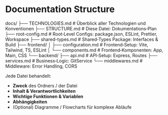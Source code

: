 # Documentation Structure

docs/
├── TECHNOLOGIES.md # Überblick aller Technologien und Konventionen
├── STRUCTURE.md # Diese Datei: Dokumentations‑Plan
├── root-config.md # Root‑Level Configs: package.json, ESLint, Prettier, Workspace
├── shared-types.md # Shared‑Types Package: Interfaces & Build
├── frontend/
│ ├── configuration.md # Frontend‑Setup: Vite, Tailwind, TS, ESLint
│ └── components.md # Frontend‑Komponenten: App, Main, CSS
└── backend/
├── api.md # API‑Setup: Express, Routes
├── services.md # Business‑Logic: GitService
└── middlewares.md # Middleware: Error Handling, CORS

Jede Datei behandelt:

- **Zweck** des Ordners / der Datei
- **Inhalt & Verantwortlichkeiten**
- **Wichtige Funktionen & Variablen**
- **Abhängigkeiten**
- (Optional) Diagramme / Flowcharts für komplexe Abläufe
